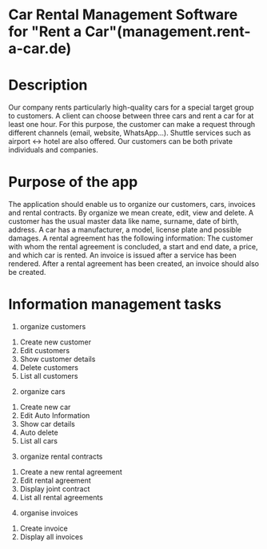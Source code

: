 # Car Rental Management Software for "Rent a Car"(management.rent-a-car.de)

# Description
Our company rents particularly high-quality cars for a special target group to customers. A client can choose between three cars and rent a car for at least one hour. For this purpose, the customer can make a request through different channels (email, website, WhatsApp...). Shuttle services such as airport <-> hotel are also offered. Our customers can be both private individuals and companies.

# Purpose of the app

The application should enable us to organize our customers, cars, invoices and rental contracts. By organize we mean create, edit, view and delete.
A customer has the usual master data like name, surname, date of birth, address. A car has a manufacturer, a model, license plate and possible damages. A rental agreement has the following information: The customer with whom the rental agreement is concluded, a start and end date, a price, and which car is rented. An invoice is issued after a service has been rendered. After a rental agreement has been created, an invoice should also be created. 

# Information management tasks
1. organize customers
  1) Create new customer
  2) Edit customers
  3) Show customer details
  4) Delete customers
  5) List all customers
2. organize cars
  1) Create new car
  2) Edit Auto Information
  3) Show car details
  4) Auto delete
  5) List all cars
3. organize rental contracts
  1) Create a new rental agreement
  2) Edit rental agreement
  3) Display joint contract
  4) List all rental agreements
4. organise invoices
  1) Create invoice
  2) Display all invoices


